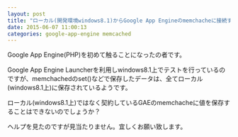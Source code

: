 ```yaml
---
layout: post
title: "ローカル(開発環境windows8.1)からGoogle App Engineのmemchacheに接続する方法はありますか？"
date: 2015-06-07 11:00:13
categories: google-app-engine memcached
---
```

<p>Google App Engine(PHP)を初めて触ることになったの者です。</p>

<p>Google App Engine Launcherを利用しwindows8.1上でテストを行っているのですが、memchachedのset()などで保存したデータは、全てローカル(windows8.1上)に保存されているようです。</p>

<p>ローカル(windows8.1上)ではなく契約しているGAEのmemchacheに値を保存することはできないのでしょうか？</p>

<p>ヘルプを見たのですが見当たりません。宜しくお願い致します。</p>
